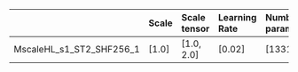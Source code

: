 |                          | Scale   | Scale tensor   | Learning Rate   | Number of parameters   | Best PSNR            |
|:-------------------------|:--------|:---------------|:----------------|:-----------------------|:---------------------|
| MscaleHL_s1_ST2_SHF256_1 | [1.0]   | [1.0, 2.0]     | [0.02]          | [133123]               | [24.146435260772705] |